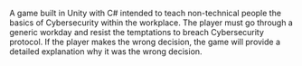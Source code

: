 A game built in Unity with C# intended to teach non-technical people the basics of Cybersecurity within the workplace.
The player must go through a generic workday and resist the temptations to breach Cybersecurity protocol. If the player makes the wrong decision, the game will provide a detailed explanation why it was the wrong decision.
